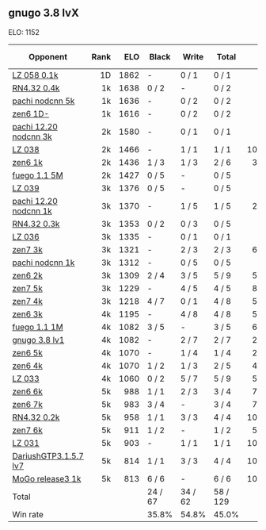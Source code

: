 ## gnugo 3.8 lvX ##

ELO: 1152

Opponent | Rank | ELO | Black | Write | Total | Win rate
---------|-----:|----:|-------|-------|-------|-------:
[LZ 058 0.1k](LZ%20058%200.1k.md) | 1D | 1862 | - | 0 / 1 | 0 / 1 | 0.0%
[RN4.32 0.4k](RN4.32%200.4k.md) | 1k | 1638 | 0 / 2 | - | 0 / 2 | 0.0%
[pachi nodcnn 5k](pachi%20nodcnn%205k.md) | 1k | 1636 | - | 0 / 2 | 0 / 2 | 0.0%
[zen6 1D-](zen6%201D-.md) | 1k | 1616 | - | 0 / 2 | 0 / 2 | 0.0%
[pachi 12.20 nodcnn 3k](pachi%2012.20%20nodcnn%203k.md) | 2k | 1580 | - | 0 / 1 | 0 / 1 | 0.0%
[LZ 038](LZ%20038.md) | 2k | 1466 | - | 1 / 1 | 1 / 1 | 100.0%
[zen6 1k](zen6%201k.md) | 2k | 1436 | 1 / 3 | 1 / 3 | 2 / 6 | 33.3%
[fuego 1.1 5M](fuego%201.1%205M.md) | 2k | 1427 | 0 / 5 | - | 0 / 5 | 0.0%
[LZ 039](LZ%20039.md) | 3k | 1376 | 0 / 5 | - | 0 / 5 | 0.0%
[pachi 12.20 nodcnn 1k](pachi%2012.20%20nodcnn%201k.md) | 3k | 1370 | - | 1 / 5 | 1 / 5 | 20.0%
[RN4.32 0.3k](RN4.32%200.3k.md) | 3k | 1353 | 0 / 2 | 0 / 3 | 0 / 5 | 0.0%
[LZ 036](LZ%20036.md) | 3k | 1335 | - | 0 / 1 | 0 / 1 | 0.0%
[zen7 3k](zen7%203k.md) | 3k | 1321 | - | 2 / 3 | 2 / 3 | 66.7%
[pachi nodcnn 1k](pachi%20nodcnn%201k.md) | 3k | 1312 | - | 0 / 5 | 0 / 5 | 0.0%
[zen6 2k](zen6%202k.md) | 3k | 1309 | 2 / 4 | 3 / 5 | 5 / 9 | 55.6%
[zen7 5k](zen7%205k.md) | 3k | 1229 | - | 4 / 5 | 4 / 5 | 80.0%
[zen7 4k](zen7%204k.md) | 3k | 1218 | 4 / 7 | 0 / 1 | 4 / 8 | 50.0%
[zen6 3k](zen6%203k.md) | 4k | 1195 | - | 4 / 8 | 4 / 8 | 50.0%
[fuego 1.1 1M](fuego%201.1%201M.md) | 4k | 1082 | 3 / 5 | - | 3 / 5 | 60.0%
[gnugo 3.8 lv1](gnugo%203.8%20lv1.md) | 4k | 1082 | - | 2 / 7 | 2 / 7 | 28.6%
[zen6 5k](zen6%205k.md) | 4k | 1070 | - | 1 / 4 | 1 / 4 | 25.0%
[zen6 4k](zen6%204k.md) | 4k | 1070 | 1 / 2 | 1 / 3 | 2 / 5 | 40.0%
[LZ 033](LZ%20033.md) | 4k | 1060 | 0 / 2 | 5 / 7 | 5 / 9 | 55.6%
[zen6 6k](zen6%206k.md) | 5k | 988 | 1 / 1 | 2 / 3 | 3 / 4 | 75.0%
[zen6 7k](zen6%207k.md) | 5k | 983 | 3 / 4 | - | 3 / 4 | 75.0%
[RN4.32 0.2k](RN4.32%200.2k.md) | 5k | 958 | 1 / 1 | 3 / 3 | 4 / 4 | 100.0%
[zen7 6k](zen7%206k.md) | 5k | 911 | 1 / 2 | - | 1 / 2 | 50.0%
[LZ 031](LZ%20031.md) | 5k | 903 | - | 1 / 1 | 1 / 1 | 100.0%
[DariushGTP3.1.5.7 lv7](DariushGTP3.1.5.7%20lv7.md) | 5k | 814 | 1 / 1 | 3 / 3 | 4 / 4 | 100.0%
[MoGo release3 1k](MoGo%20release3%201k.md) | 5k | 813 | 6 / 6 | - | 6 / 6 | 100.0%
Total | | | 24 / 67 | 34 / 62 | 58 / 129 | 
Win rate| | | 35.8% | 54.8% | 45.0% | 
